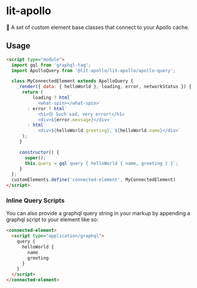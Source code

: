 # lit-apollo
🚀 A set of custom element base classes that connect to your Apollo cache.

## Usage

```html
<script type="module">
  import gql from 'graphql-tag';
  import ApolloQuery from '@lit-apollo/lit-apollo/apollo-query';

  class MyConnectedElement extends ApolloQuery {
    _render({ data: { helloWorld }, loading, error, networkStatus }) {
      return (
          loading ? html`
            <what-spin></what-spin>`
        : error ? html`
            <h1>😢 Such sad, very error!</h1>
            <div>${error.message}</div>`
        : html`
            <div>${helloWorld.greeting}, ${helloWorld.name}</div>`
      );
     }

     constructor() {
       super();
       this.query = gql`query { helloWorld { name, greeting } }`;
     }
  };
  customElements.define('connected-element', MyConnectedElement)
</script>
```

### Inline Query Scripts
You can also provide a graphql query string in your markup by appending a
graphql script to your element like so:

```html
<connected-element>
  <script type="application/graphql">
    query {
      helloWorld {
        name
        greeting
      }
    }
  </script>
</connected-element>
```
